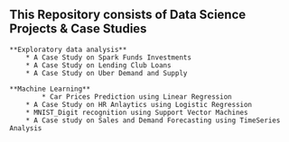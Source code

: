 
## This Repository consists of Data Science Projects & Case Studies 

	**Exploratory data analysis**
		* A Case Study on Spark Funds Investments
		* A Case Study on Lending Club Loans
		* A Case Study on Uber Demand and Supply
		
	**Machine Learning**
	        * Car Prices Prediction using Linear Regression
		* A Case Study on HR Anlaytics using Logistic Regression 
		* MNIST_Digit recognition using Support Vector Machines
		* A Case study on Sales and Demand Forecasting using TimeSeries Analysis
